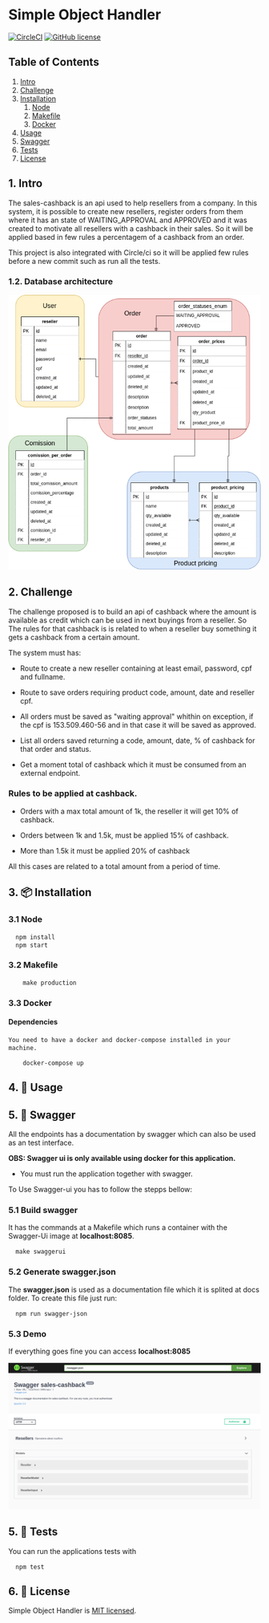 # Simple Object Handler

[![CircleCI](https://circleci.com/gh/cdjohnnatha/sales-cashback.svg?style=shield)](https://circleci.com/gh/cdjohnnatha/sales-cashback)
[![GitHub license](https://img.shields.io/github/license/Naereen/StrapDown.js.svg)](https://circleci.com/gh/cdjohnnatha/sales-cashback/LICENSE)

## Table of Contents

<!-- vscode-markdown-toc -->
1. [Intro](#Intro)
2. [Challenge](#Intro)
3. [Installation](#Installation)
    1. [Node](#Node)
    2. [Makefile](#Makefile)
    3. [Docker](#Docker)
4. [Usage](#Usage)
5. [Swagger](#Swagger)
6. [Tests](#Tests)
7. [License](#License)


## 1. <a name='Intro'></a>Intro

The sales-cashback is an api used to help resellers from a company. In this system, it is possible to create new resellers, register orders from them where it has an state of WAITING_APPROVAL and APPROVED and it was created to motivate all resellers with a cashback in their sales. So it will be applied based in few rules a percentagem of a cashback from an order.

This project is also integrated with Circle/ci so it will be applied few rules before a new commit such as run all the tests.

### 1.2. Database architecture

![picture](public/images/BdGrupoBoticario.png)

## 2. <a name='Challenge'></a>Challenge

The challenge proposed is to build an api of cashback where the amount is available 
as credit which can be used in next buyings from a reseller. So The rules for that cashback
is is related to when a reseller buy something it gets a cashback from a certain amount.

The system must has:

*   Route to create a new reseller containing at least email, password, cpf and fullname.

*   Route to save orders requiring product code, amount, date and reseller cpf.

*   All orders must be saved as "waiting approval" whithin on exception, if the cpf is 153.509.460-56 and in that case it will be saved as approved.

* List all orders saved returning a code, amount, date, % of cashback for that order and status.

* Get a moment total of cashback which it must be consumed from an external endpoint.

### Rules to be applied at cashback.

* Orders with a max total amount of 1k, the reseller it will get 10% of cashback.

* Orders between 1k and 1.5k, must be applied 15% of cashback.

* More than 1.5k it must be applied 20% of cashback

All this cases are related to a total amount from a period of time.


## 3. 📦 <a name='Installation'></a>Installation


### 3.1 Node
```
  npm install
  npm start
```

### 3.2 Makefile
```
    make production
```
### 3.3 Docker

#### Dependencies

    You need to have a docker and docker-compose installed in your machine.

```
    docker-compose up
```

## 4. 📖 <a name='Usage'></a>Usage


## 5. 📄 <a name='Swagger'></a>Swagger

All the endpoints has a documentation by swagger which can also be used as an test interface.

**OBS: Swagger ui is only available using docker for this application.**

* You must run the application together with swagger.

To Use Swagger-ui you has to follow the stepps bellow:

### 5.1 Build swagger

It has the commands at a Makefile which runs a container with the Swagger-Ui image at **localhost:8085**.

```
  make swaggerui
```

### 5.2 Generate swagger.json

The **swagger.json** is used as a documentation file which it is splited at docs folder. To create this file just run:

```
  npm run swagger-json
```

### 5.3 Demo

If everything goes fine you can access **localhost:8085**

![picture](public/images/swagger.png)


## 5. 📄 <a name='Tests'></a>Tests

You can run the applications tests with

```
  npm test
```

## 6. 📄 <a name='License'></a>License
Simple Object Handler is [MIT licensed](./LICENSE).